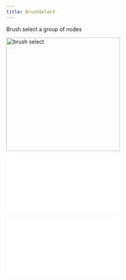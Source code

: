 ```yaml
---
title: BrushSelect
---
```


Brush select a group of nodes

<img alt="brush select" src="https://mdn.alipayobjects.com/huamei_qa8qxu/afts/img/A*sa3jRqp83K4AAAAAAAAAAAAADmJ7AQ/original" height='300'/>

<embed src="../../common/BehaviorBrushSelect.en.md"></embed>

<embed src="../../common/IG6GraphEvent.en.md"></embed>
